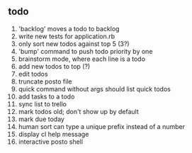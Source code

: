 todo
----

1. 'backlog' moves a todo to backlog
2. write new tests for application.rb
3. only sort new todos against top 5 (3?)
4. 'bump' command to push todo priority by one
5. brainstorm mode, where each line is a todo
6. add new todos to top (?)
7. edit todos
8. truncate posto file
9. quick command without args should list quick todos
10. add tasks to a todo
11. sync list to trello
12. mark todos old; don't show up by default
13. mark due today
14. human sort can type a unique prefix instead of a number
15. display cl help message
16. interactive posto shell
